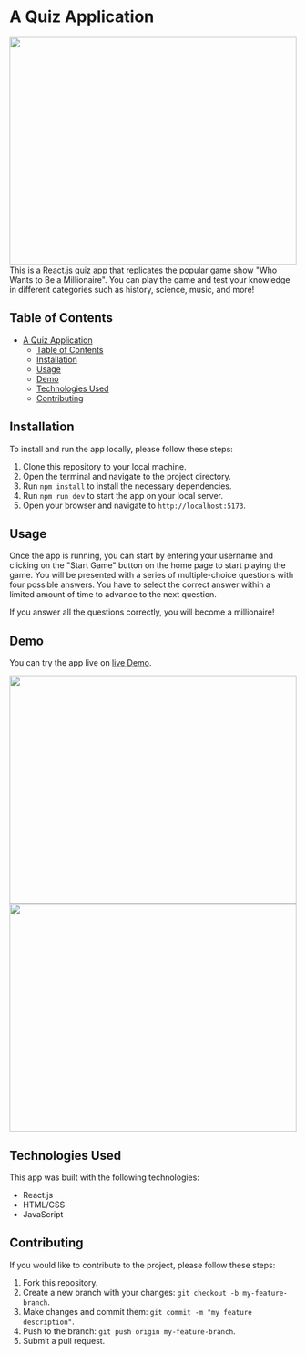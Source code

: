 
# A Quiz Application

<img src="https://github.com/Signor1/trivia_game/blob/4f08c1f18ca9d76f9d2ae78466cee8f308cbd731/Trivia-Game1.png" width="100%" height="400"/>
This is a React.js quiz app that replicates the popular game show "Who Wants to Be a Millionaire". You can play the game and test your knowledge in different categories such as history, science, music, and more!

## Table of Contents

- [A Quiz Application](#a-quiz-application)
  - [Table of Contents](#table-of-contents)
  - [Installation](#installation)
  - [Usage](#usage)
  - [Demo](#demo)
  - [Technologies Used](#technologies-used)
  - [Contributing](#contributing)

## Installation

To install and run the app locally, please follow these steps:

1. Clone this repository to your local machine.
2. Open the terminal and navigate to the project directory.
3. Run `npm install` to install the necessary dependencies.
4. Run `npm run dev` to start the app on your local server.
5. Open your browser and navigate to `http://localhost:5173`.

## Usage

Once the app is running, you can start by entering your username and clicking on the "Start Game" button on the home page to start playing the game. You will be presented with a series of multiple-choice questions with four possible answers. You have to select the correct answer within a limited amount of time to advance to the next question.

If you answer all the questions correctly, you will become a millionaire!

## Demo

You can try the app live on [live Demo](https://my-appquiz.vercel.app/).

<img src="https://github.com/Signor1/trivia_game/blob/b5d56e9727262d53ed285cf138fdf450ee7f790e/Trivia-Game2.png" width="100%" height="400"/>
<img src="https://github.com/Signor1/trivia_game/blob/7a20bc9c80645a6454f71793dbaaf81acaf472f3/Trivia-Game3.png" width="100%" height="400"/>

## Technologies Used

This app was built with the following technologies:

- React.js
- HTML/CSS
- JavaScript

## Contributing

If you would like to contribute to the project, please follow these steps:

1. Fork this repository.
2. Create a new branch with your changes: `git checkout -b my-feature-branch`.
3. Make changes and commit them: `git commit -m "my feature description"`.
4. Push to the branch: `git push origin my-feature-branch`.
5. Submit a pull request.


